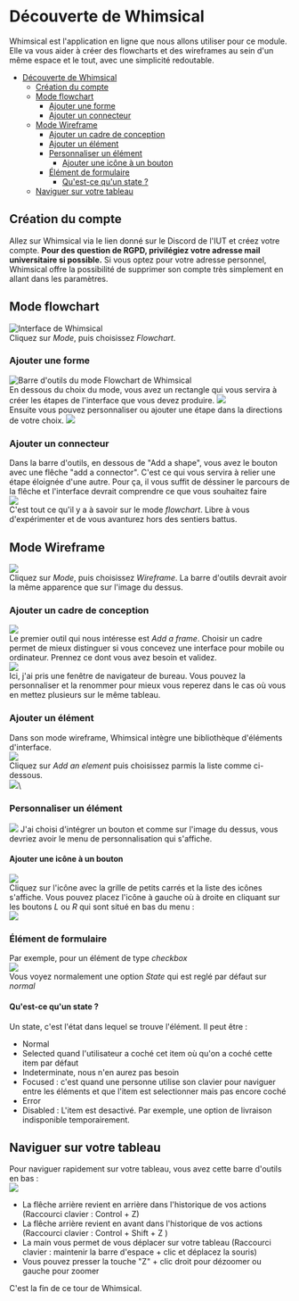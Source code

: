 # Découverte de Whimsical
Whimsical est l'application en ligne que nous allons utiliser pour ce module. Elle va vous aider à créer des flowcharts et des wireframes au sein d'un même espace et le tout, avec une simplicité redoutable.

- [Découverte de Whimsical](#découverte-de-whimsical)
  - [Création du compte](#création-du-compte)
  - [Mode flowchart](#mode-flowchart)
    - [Ajouter une forme](#ajouter-une-forme)
    - [Ajouter un connecteur](#ajouter-un-connecteur)
  - [Mode Wireframe](#mode-wireframe)
    - [Ajouter un cadre de conception](#ajouter-un-cadre-de-conception)
    - [Ajouter un élément](#ajouter-un-élément)
    - [Personnaliser un élément](#personnaliser-un-élément)
      - [Ajouter une icône à un bouton](#ajouter-une-icône-à-un-bouton)
    - [Élément de formulaire](#élément-de-formulaire)
      - [Qu'est-ce qu'un state ?](#quest-ce-quun-state)
  - [Naviguer sur votre tableau](#naviguer-sur-votre-tableau)

## Création du compte
Allez sur Whimsical via le lien donné sur le Discord de l'IUT et créez votre compte. **Pour des question de RGPD, privilégiez votre adresse mail universitaire si possible.** Si vous optez pour votre adresse personnel, Whimsical offre la possibilité de supprimer son compte très simplement en allant dans les paramètres.

## Mode flowchart
![Interface de Whimsical](./01.png)\
Cliquez sur *Mode*, puis choisissez *Flowchart*.
### Ajouter une forme
![Barre d'outils du mode Flowchart de Whimsical](./02.png)\
En dessous du choix du mode, vous avez un rectangle qui vous servira à créer les étapes de l'interface que vous devez produire.
![](./03.png)\
Ensuite vous pouvez personnaliser ou ajouter une étape dans la directions de votre choix.
![](./04.png)
### Ajouter un connecteur
Dans la barre d'outils, en dessous de "Add a shape", vous avez le bouton avec une flêche "add a connector". C'est ce qui vous servira à relier une étape éloignée d'une autre. Pour ça, il vous suffit de déssiner le parcours de la flêche et l'interface devrait comprendre ce que vous souhaitez faire\
![](./05.png)\
C'est tout ce qu'il y a à savoir sur le mode *flowchart*. Libre à vous d'expérimenter et de vous avanturez hors des sentiers battus.

## Mode Wireframe
![](./06.png)\
Cliquez sur *Mode*, puis choisissez *Wireframe*. La barre d'outils devrait avoir la même apparence que sur l'image du dessus.
### Ajouter un cadre de conception
![](./07.png)\
Le premier outil qui nous intéresse est *Add a frame*. Choisir un cadre permet de mieux distinguer si vous concevez une interface pour mobile ou ordinateur. Prennez ce dont vous avez besoin et validez.\
![](./08.png)\
Ici, j'ai pris une fenêtre de navigateur de bureau. Vous pouvez la personnaliser et la renommer pour mieux vous reperez dans le cas où vous en mettez plusieurs sur le même tableau.
### Ajouter un élément
Dans son mode wireframe, Whimsical intègre une bibliothèque d'éléments d'interface.\
![](./09.png)\
Cliquez sur *Add an element* puis choisissez parmis la liste comme ci-dessous.\
![](./10.png)\
### Personnaliser un élément
![](./11.png)
J'ai choisi d'intégrer un bouton et comme sur l'image du dessus, vous devriez avoir le menu de personnalisation qui s'affiche.
#### Ajouter une icône à un bouton
![](./12.png)\
Cliquez sur l'icône avec la grille de petits carrés et la liste des icônes s'affiche. Vous pouvez placez l'icône à gauche où à droite en cliquant sur les boutons *L* ou *R* qui sont situé en bas du menu :\
![](./13.png)
### Élément de formulaire
Par exemple, pour un élément de type *checkbox*\
![](./14.png)\
Vous voyez normalement une option *State* qui est reglé par défaut sur *normal*
#### Qu'est-ce qu'un state ?
Un state, c'est l'état dans lequel se trouve l'élément. Il peut être :
- Normal
- Selected quand l'utilisateur a coché cet item où qu'on a coché cette item par défaut
- Indeterminate, nous n'en aurez pas besoin
- Focused : c'est quand une personne utilise son clavier pour naviguer entre les éléments et que l'item est selectionner mais pas encore coché
- Error
- Disabled : L'item est desactivé. Par exemple, une option de livraison indisponible temporairement.

## Naviguer sur votre tableau
Pour naviguer rapidement sur votre tableau, vous avez cette barre d'outils en bas :\
![](./15.png)
- La flêche arrière revient en arrière dans l'historique de vos actions (Raccourci clavier : Control + Z)
- La flêche arrière revient en avant dans l'historique de vos actions (Raccourci clavier : Control + Shift + Z )
- La main vous permet de vous déplacer sur votre tableau (Raccourci clavier : maintenir la barre d'espace + clic et déplacez la souris)
- Vous pouvez presser la touche "Z" + clic droit pour dézoomer ou gauche pour zoomer

C'est la fin de ce tour de Whimsical.
